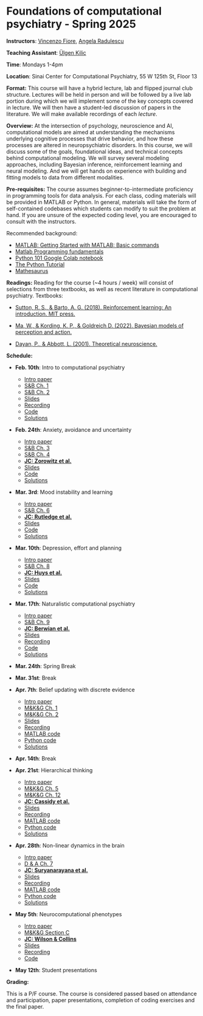 # Foundations of computational psychiatry - Spring 2025

**Instructors**: [Vincenzo Fiore](https://profiles.mountsinai.org/vincenzo-guido-fiore), [Angela Radulescu](https://www.angelaradulescu.com/) 

**Teaching Assistant**: [Ülgen Kilic](https://ulgenklc.github.io/)

**Time**: Mondays 1-4pm

**Location**: Sinai Center for Computational Psychiatry, 55 W 125th St, Floor 13

**Format:** This course will have a hybrid lecture, lab and flipped journal club structure. Lectures will be held in person and will be followed by a live lab portion during which we will implement some of the key concepts covered in lecture. We will then have a student-led discussion of papers in the literature. We will make available recordings of each *lecture*.

**Overview:** At the intersection of psychology, neuroscience and AI, computational models are aimed at understanding the mechanisms underlying cognitive processes that drive behavior, and how these processes are altered in neuropsychiatric disorders. In this course, we will discuss some of the goals, foundational ideas, and technical concepts behind computational modeling. We will survey several modeling approaches, including Bayesian inference, reinforcement learning and neural modeling. And we will get hands on experience with building and fitting models to data from different modalities.  

**Pre-requisites:** The course assumes beginner-to-intermediate proficiency in programming tools for data analysis. For each class, coding materials will be provided in MATLAB or Python. In general, materials will take the form of self-contained codebases which students can modify to suit the problem at hand. If you are unsure of the expected coding level, you are encouraged to consult with the instructors.

<!-- **Final presentations:** You can find a final project overview [here](https://docs.google.com/document/d/1H4-xOtikGd7VI6lNFwLRX4aTh_qYvJj_VUFl3lsmm50/edit).  -->

Recommended background: 

+ [MATLAB: Getting Started with MATLAB: Basic commands](https://www.mathworks.com/help/releases/R2017a/matlab/getting-started-with-matlab.html)
+ [Matlab Programming fundamentals](https://www.mathworks.com/help/pdf_doc/matlab/matlab_prog.pdf) 
+ [Python 101 Google Colab notebook](https://colab.research.google.com/drive/1RgQqcpMyfU8FOZDgIARLqhvpKaefUMnO?usp=sharing)
+ [The Python Tutorial](https://docs.python.org/3/tutorial/index.html)
+ [Mathesaurus](http://mathesaurus.sourceforge.net/)

**Readings:** Reading for the course (~4 hours / week) will consist of selections from three textbooks, as well as recent literature in computational psychiatry. Textbooks: 

+ [Sutton, R. S., & Barto, A. G. (2018). Reinforcement learning: An introduction. MIT press.](http://incompleteideas.net/book/the-book-2nd.html)

+ [Ma, W., & Kording, K. P., & Goldreich D. (2022). Bayesian models of perception and action.](https://www.cns.nyu.edu/malab/bayesianbook.html) 

+ [Dayan, P., & Abbott, L. (2001). Theoretical neuroscience.](https://boulderschool.yale.edu/sites/default/files/files/DayanAbbott.pdf) 

**Schedule:**

* **Feb. 10th**: Intro to computational psychiatry 
    - [Intro paper](https://pubmed.ncbi.nlm.nih.gov/31017638/)
    - [S&B Ch. 1](https://www.dropbox.com/s/c5bj6odbm0g3i0g/RLbook2020-Chapter%201.pdf?dl=0)
    - [S&B Ch. 2](https://www.dropbox.com/s/w1v1gey5r796qwh/RLbook2020-Chapter%202.pdf?dl=0)
    - [Slides](https://www.dropbox.com/scl/fi/14zbz5gtfz2njv5pxisbw/Lecture-1.pdf?rlkey=xoagfsst3t4j3insz2w8xxavk&dl=0)
    - [Recording](https://www.dropbox.com/scl/fi/sdqpval8kwoj4w9m4w8wj/Lecture-1.mp4?rlkey=1qal1e8r7j7qpu16hyiyun69y&dl=0)
    - [Code](https://colab.research.google.com/drive/16Mv1O9MBzsEElsJiPHD8wbxarwbtZf2a?usp=sharing)
    - [Solutions](https://colab.research.google.com/drive/13yQBFisQAYE3tD9BZFEnvgj_Mg_jNoWH?usp=drive_link)

* **Feb. 24th**: Anxiety, avoidance and uncertainty 
    - [Intro paper](https://lilianweng.github.io/posts/2018-02-19-rl-overview/)
    - [S&B Ch. 3](https://www.dropbox.com/s/l00l0ctmcuhj42y/RLbook2020-Chapter%203.pdf?dl=0)
    - [S&B Ch. 4](https://www.dropbox.com/s/bdp3wp63q7myucv/RLbook2020-Chapter%204.pdf?dl=0)
    - [**JC: Zorowitz et al.**](https://cpsyjournal.org/article/10.1162/CPSY_a_00026/)
    - [Slides](https://www.dropbox.com/scl/fi/t1z8gc4d1f7ov0k24vxmi/Lecture-2.pdf?rlkey=jh0gca2m43w73t3ndwbbuqpg9&dl=0)
    <!-- - [Recording](hello) -->
    - [Code](https://colab.research.google.com/drive/1u6XzVbdeFgR1ev6mXHvEn68czfvTea7M#scrollTo=yIHsc5_kd1yL)
    - [Solutions](https://colab.research.google.com/drive/12caet74yDhRGY8iZjpbZg2VyrnQTqF0R)

+ **Mar. 3rd**: Mood instability and learning 
    - [Intro paper](https://www.princeton.edu/~yael/Publications/Niv2009.pdf)
    - [S&B Ch. 6](https://www.dropbox.com/s/p2njyivzwzaljis/RLbook2020-Chapter%206.pdf?dl=0)
    - [**JC: Rutledge et al.**](https://pubmed.ncbi.nlm.nih.gov/25092308/)
    - [Slides](https://www.dropbox.com/scl/fi/kkacfue8rw9442xcetbx4/Lecture-3.pdf?rlkey=cca9aturyeijphk2z584fh1jq&dl=0)
    <!-- - [Recording](hello) -->
    - [Code](https://colab.research.google.com/drive/1hP4p-zNHg7ms1OWKk21rSyqnBVtKWLuZ#scrollTo=RFDVLwReQrWT)
    - [Solutions](hello)

+ **Mar. 10th**: Depression, effort and planning 
    - [Intro paper](https://pubmed.ncbi.nlm.nih.gov/25705929/)
    - [S&B Ch. 8](https://www.dropbox.com/scl/fi/20p0zrk5z9jo5b272dz00/RLbook2020-Chapter-8.pdf?rlkey=87qmi9sezfxtt0s4z1zrdz2z9&dl=0)
    - [**JC: Huys et al.**](https://pmc.ncbi.nlm.nih.gov/articles/PMC3297555/pdf/pcbi.1002410.pdf)
    - [Slides](https://www.dropbox.com/scl/fi/sm76uo4vwh7gqh8pfti2r/Lecture-4.pdf?rlkey=vm3uheq8bnxc757qcu8lw5422&dl=0)
    <!-- - [Recording](hello) -->
    - [Code](https://colab.research.google.com/drive/19sUF20ukbDd16Dl35wxsibZnCz-0fjNC#scrollTo=ffRJS2ROra4O)
    - [Solutions](https://colab.research.google.com/drive/1aIjGY9H9ni3OpKYwK1Dh_Fi-Lew2VWbA)

+ **Mar. 17th**: Naturalistic computational psychiatry 
    - [Intro paper](https://www.sciencedirect.com/science/article/pii/S1364661323002127)
    - [S&B Ch. 9](https://www.dropbox.com/scl/fi/svqaxubvhy9g1jnetsfkv/RLbook2020-Chapter-9.pdf?rlkey=lwu8x0phypngsh6gvoeyhnstl&dl=0)
    - [**JC: Berwian et al.**](https://jamanetwork.com/journals/jamapsychiatry/fullarticle/2761562)
    - [Slides](https://www.dropbox.com/scl/fi/l1w4oxrzea86mg936wwnk/Lecture-5.pdf?rlkey=l5z94rc8bxhnq66i48x839jhq&dl=0)
    - [Recording](https://www.dropbox.com/scl/fi/ba27ld6msa901qi8sm4ij/Lecture-5.mp4?rlkey=fc6lq3xlfrgx1bqigtegv0c62&dl=0)
    - [Code](hello)
    - [Solutions](https://colab.research.google.com/drive/1EXpsA7hIZuJYhKaFbQJh0T3PcYPbRPKj)

+ **Mar. 24th**: Spring Break 

+ **Mar. 31st**: Break 

+ **Apr. 7th**: Belief updating with discrete evidence 
    - [Intro paper](https://pmc.ncbi.nlm.nih.gov/articles/PMC8823284/)
    - [M&K&G Ch. 1](https://www.cns.nyu.edu/malab/static/files/Bayesian_models_of_perception_and_action_v3.pdf)
    - [M&K&G Ch. 2](https://www.cns.nyu.edu/malab/static/files/Bayesian_models_of_perception_and_action_v3.pdf)
    - [Slides](https://www.dropbox.com/scl/fi/85v0mkyvi4mkxdjcfsy10/Lecture6_April2025.pdf?rlkey=hmkxla5spdgck3hrs2vnbhuu1&dl=0)
    - [Recording](https://www.dropbox.com/scl/fi/v10z3kheakf34120y7omx/Lecture6_recording.mp4?rlkey=012bnz5mgd7xikxzj84e0xtmd&dl=0)
    - [MATLAB code](https://www.dropbox.com/scl/fi/44ghsvr30bpw62oo5g45v/Lecture6_code_matlab.zip?rlkey=ghs0m3ozzmqtkz9urwwhoo2hk&dl=0)
    - [Python code](https://www.dropbox.com/scl/fi/1j03c7w9akcxz4chs7jsl/Lecture6_code_python.zip?rlkey=cf6m9aezppb2sxsn72ykr154q&dl=0)
    - [Solutions](hello)

+ **Apr. 14th**: Break 

+ **Apr. 21st**: Hierarchical thinking 
    - [Intro paper](https://www.frontiersin.org/journals/computational-neuroscience/articles/10.3389/fncom.2014.00131/full)
    - [M&K&G Ch. 5](https://www.cns.nyu.edu/malab/static/files/Bayesian_models_of_perception_and_action_v3.pdf)
    - [M&K&G Ch. 12](https://www.cns.nyu.edu/malab/static/files/Bayesian_models_of_perception_and_action_v3.pdf)
    - [**JC: Cassidy et al.**](https://www.cell.com/action/showPdf?pii=S0960-9822%2818%2930004-6)
    - [Slides](https://www.dropbox.com/scl/fi/osouuhj9z8of8qb3wox10/Lecture7_2025.pdf?rlkey=ilse945gpwlv7n1hg1j6s2omy&dl=0)
    - [Recording](https://www.dropbox.com/scl/fi/qiy86a3ssapbnoae4hpr6/Lecture-7.m4a?rlkey=b35m0kfofqndfho8dippjdzio&dl=0)
    - [MATLAB code](https://www.dropbox.com/scl/fi/uj81xx353ia2i5xodvmqy/week_7_MATLAB.zip?rlkey=0i3dhme0515egyfjx95a55v6k&dl=0)
    - [Python code](https://www.dropbox.com/scl/fi/uupttsyi5y2wu7z3awunb/2stage_AI_EVestimations.ipynb?rlkey=9y9qdvad1fucgb3j9z550r574&dl=0)
    - [Solutions](hello)

+ **Apr. 28th**: Non-linear dynamics in the brain 
    - [Intro paper](https://pmc.ncbi.nlm.nih.gov/articles/PMC2691385/)
    - [D & A Ch. 7](https://boulderschool.yale.edu/sites/default/files/files/DayanAbbott.pdf)
    - [**JC: Suryanarayana et al.**](https://www.sciencedirect.com/science/article/pii/S0893608018302880)
    - [Slides](https://www.dropbox.com/scl/fi/qzm4y6lpp6fuee9h18tea/Lecture8_2025.pdf?rlkey=qp91n5h348bjkzd7uuapuzzut&st=gts2pg6c&dl=0)
    - [Recording](https://www.dropbox.com/scl/fi/gwvhdqi6zt4dewlz9n3t0/Lecture-8.mp4?rlkey=spkmi05wey02nstiwcjpmfqpr&st=zkm7k130&dl=0)
    - [MATLAB code](https://www.dropbox.com/scl/fi/lai2v3wh580bm5hkh2791/Onset_detector.m?rlkey=k6wepqffm8s8n04xy44z8xlma&st=087s7mab&dl=0)
    - [Python code](https://www.dropbox.com/scl/fi/kdvt9qycp64ivb0gcs1n0/Onset_detector.ipynb?rlkey=2q1dbca7hs7ulznc0134yqdh8&st=ftybolth&dl=0)
    - [Solutions](hello)

+ **May 5th**: Neurocomputational phenotypes 
    - [Intro paper](https://www.princeton.edu/~ndaw/d10.pdf)
    - [M&K&G Section C](https://boulderschool.yale.edu/sites/default/files/files/DayanAbbott.pdf)
    - [**JC: Wilson & Collins**](https://elifesciences.org/articles/49547)
    - [Slides](hello)
    - [Recording](hello)
    - [Code](hello)

+ **May 12th**: Student presentations 

**Grading:** 

This is a P/F course. The course is considered passed based on attendance and participation, paper presentations, completion of coding exercises and the final paper. 




